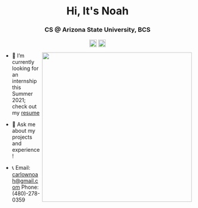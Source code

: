 <h1 align="center">Hi, It's Noah</h1>
<h3 align="center">CS @ Arizona State University, BCS</h3>
<p align="center">
<a href=mailto:carlownoah@gmail.com target="blank"><img align="center" src=https://cdn.jsdelivr.net/npm/simple-icons@3.0.1/icons/gmail.svg alt="itsnoah" height="20" width="20" /></a>
<a href=https://www.linkedin.com/in/noah-carlow/ target="blank"><img align="center" src=https://cdn.jsdelivr.net/npm/simple-icons@3.0.1/icons/linkedin.svg alt="itsnoah" height="20" width="20" /></a>
</p>
<p>
  <img src="https://scontent.fphx1-1.fna.fbcdn.net/v/t1.0-9/119426085_3203557503085076_4890263968487479948_o.jpg?_nc_cat=106&_nc_sid=730e14&_nc_ohc=qxDEE9TPaPUAX9mLSYy&_nc_ht=scontent.fphx1-1.fna&oh=478bd8a14005ffbf5b87ae44b84c5628&oe=5F8550FB" width="400" align="right">
  
- 👷‍ I’m currently looking for an internship this Summer 2021; check out my <a href=https://www.linkedin.com/in/noah-carlow/> resume</a>

- 💬 Ask me about my projects and experience!

- 📞 Email: carlownoah@gmail.com Phone: (480)-278-0359

</p>
